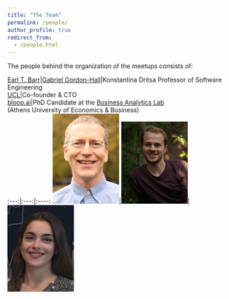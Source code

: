 ```yaml
---
title: "The Team"
permalink: /people/
author_profile: true
redirect_from:
  - /people.html
---
```


The people behind the organization of the meetups consists of:


[Earl T. Barr](https://earlbarr.com/)|[Gabriel Gordon-Hall](https://ggordonhall.github.io/)|Konstantina Dritsa 
Professor of Software Engineering<br>[UCL](https://www.ucl.ac.uk/)|Co-founder & CTO<br>[bloop.ai](https://bloop.ai/)|PhD Candidate at the [Business Analytics Lab](https://www.balab.aueb.gr/)<br>(Athens University of Economics & Business)    
:---:|:---:|:----:
![Earl T. Barr](/files/earl_t_barr_150.jpg)|![Gabriel Gordon-Hall](/files/gabriel_gordon_hall_150.jpg)|![Konstantina Dritsa](/files/konstantina_dritsa_150.jpg)
